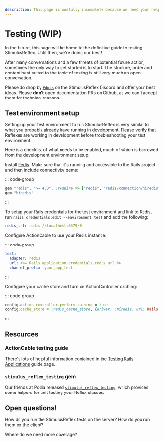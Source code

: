 ```yaml
---
description: This page is woefully incomplete because we need your help to finish it.
---
```


# Testing (WIP)

In the future, this page will be home to the definitive guide to testing StimulusReflex. Until then, we're doing our best!

After many conversations and a few threats of potential future action, sometimes the only way to get started is to start. The stucture, order and content best suited to the topic of testing is still very much an open conversation.

Please do drop by [`#docs`](https://discord.gg/kCnM5Zfvau) on the StimulusReflex Discord and offer your best ideas. Please **don't** open documentation PRs on Github, as we can't accept them for technical reasons.

## Test environment setup

Setting up your test environment to run StimulusReflex is very similar to what you probably already have running in development. Please verify that Reflexes are working in development before troubleshooting your test environment.

Here is a checklist of what needs to be enabled, much of which is borrowed from the development environment setup:

Install [Redis](https://redis.io/download). Make sure that it's running and accessible to the Rails project and then include connectivity gems:

::: code-group
```ruby [Gemfile]
gem "redis", ">= 4.0", :require => ["redis", "redis/connection/hiredis"]
gem "hiredis"
```
:::

To setup your Rails credentials for the test environment and link to Redis, run `rails credentials:edit --environment test` and add the following:

```yaml
redis_url: redis://localhost:6379/0
```

Configure ActionCable to use your Redis instance:

::: code-group
```yaml [config/cable.yml]
test:
  adapter: redis
  url: <%= Rails.application.credentials.redis_url %>
  channel_prefix: your_app_test
```
:::

Configure your cache store and turn on ActionController caching:

::: code-group
```ruby [config/environments/test.rb]
config.action_controller.perform_caching = true
config.cache_store = :redis_cache_store, {driver: :hiredis, url: Rails.application.credentials.redis_url}
```
:::

## Resources

### ActionCable testing guide

There's lots of helpful information contained in the [Testing Rails Applications](https://guides.rubyonrails.org/testing.html#testing-action-cable) guide page.

### `stimulus_reflex_testing` gem

Our friends at Podia released [`stimulus_reflex_testing`](https://github.com/podia/stimulus_reflex_testing), which provides some helpers for unit testing your Reflex classes.

## Open questions!

How do you run the StimulusReflex tests on the server? How do you run them on the client?

Where do we need more coverage?
